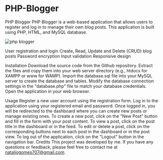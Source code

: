 # PHP-Blogger

PHP Blogger
PHP Blogger is a web-based application that allows users to register and log in to manage their own blog posts. This application is built using PHP, HTML, 
and MySQL database.

![php blogger](https://user-images.githubusercontent.com/116610989/232381261-2c29a81b-ed85-4b60-b3f8-da291109f0a8.png)


User registration and login
Create, Read, Update and Delete (CRUD) blog posts
Password encryption
Input validation
Responsive design

Installation
Download the source code from the Github repository.
Extract the files and copy them into your web server directory (e.g., htdocs for XAMPP or www for WAMP).
Import the database.sql file into your MySQL server to create the database and tables.
Modify the database connection settings in the "database.php" file to match your database credentials.
Open the application in your web browser.

Usage
Register a new user account using the registration form.
Log in to the application using your registered email and password.
Once logged in, you will be redirected to the dashboard where you can create new posts or manage existing ones.
To create a new post, click on the "New Post" button and fill in the form with your post content.
To view a post, click on the post title in the dashboard or in the feed.
To edit or delete a post, click on the corresponding buttons next to each post in the dashboard or in the post view.
To log out of the application, click on the "Logout" button in the navigation bar.
Credits
This project was developed by me. If you have any questions or feedback, please feel free to contact me at nataliogomes707@gmail.com.

